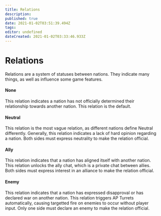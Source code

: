 ```yaml
---
title: Relations
description: 
published: true
date: 2021-01-02T03:51:39.494Z
tags: 
editor: undefined
dateCreated: 2021-01-02T03:33:46.933Z
---
```


# Relations
Relations are a system of statuses between nations. They indicate many things, as well as influence some game features.

#### None
This relation indicates a nation has not officially determined their relationship towards another nation. This relation is the default.

#### Neutral
This relation is the most vague relation, as different nations define Neutral differently. Generally, this relation indicates a lack of hard opinion regarding a nation. Both sides must express neutrality to make the relation official.

#### Ally
This relation indicates that a nation has aligned itself with another nation. This relation unlocks the ally chat, which is a private chat between allies. Both sides must express interest in an alliance to make the relation official.

#### Enemy
This relation indicates that a nation has expressed disapproval or has declared war on another nation. This relation triggers AP Turrets automatically, causing targetted fire on enemies to occur without player input. Only one side must declare an enemy to make the relation official.